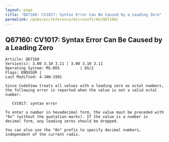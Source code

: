 ```yaml
---
layout: page
title: "Q67160: CV1017: Syntax Error Can Be Caused by a Leading Zero"
permalink: /pubs/pc/reference/microsoft/kb/Q67160/
---
```


## Q67160: CV1017: Syntax Error Can Be Caused by a Leading Zero

	Article: Q67160
	Version(s): 3.00 3.10 3.11 | 3.00 3.10 3.11
	Operating System: MS-DOS         | OS/2
	Flags: ENDUSER |
	Last Modified: 4-JAN-1991
	
	Since CodeView treats all values with a leading zero as octal numbers,
	the following error is reported when the value is not a valid octal
	number:
	
	   CV1017: syntax error
	
	To enter a number in hexadecimal form, the value must be preceded with
	"0x" (without the quotation marks). If the value is a number in
	decimal form, any leading zeros should be dropped.
	
	You can also use the "0n" prefix to specify decimal numbers,
	independent of the current radix.
